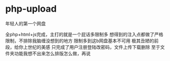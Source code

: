 # php-upload
年轻人的第一个网盘

全php+html+js完成，主打的就是一个屁话多限制多
想得到的注入点都做了严格限制，不排除我脑缠没想到的地方
限制多到这b网盘基本不可用
极其丑陋的前段，给你上世纪的美感
只完成了用户注册登陆改密码，文件上传下载删除
至于文件夹功能我想不出来怎么排版怎么做，再说